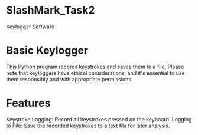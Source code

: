 # SlashMark_Task2
Keylogger Software
# Basic Keylogger
This Python program records keystrokes and saves them to a file. Please note that keyloggers have ethical considerations, and it's essential to use them responsibly and with appropriate permissions.

# Features
Keystroke Logging: Record all keystrokes pressed on the keyboard. Logging to File: Save the recorded keystrokes to a text file for later analysis.
